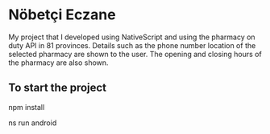 # Nöbetçi Eczane
My project that I developed using NativeScript and using the pharmacy on duty API in 81 provinces. Details such as the phone number location of the selected pharmacy are shown to the user. The opening and closing hours of the pharmacy are also shown.

## To start the project

npm install

ns run android
